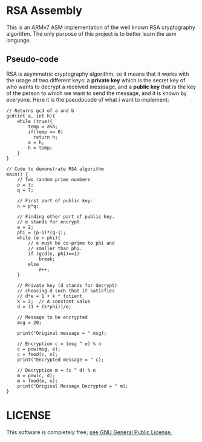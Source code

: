 # RSA Assembly
This is an ARMv7 ASM implementation of the well known RSA cryptography algorithm. The only purpose of this project is to better learn the asm language.

## Pseudo-code
RSA is asymmetric cryptography algorithm, so it means that it works with the usage of two different keys: a <b>private key</b> which is the secret key of who wants to decrypt a received messsage, and a <b>public key</b> that is the key of the person to which we want to send the message, and it is known by everyone. Here it is the pseudocode of what i want to implement:

```
// Returns gcd of a and b 
gcd(int a, int h){ 
    while (true){ 
        temp = a%h; 
        if(temp == 0) 
          return h; 
        a = h; 
        h = temp; 
    } 
} 
  
// Code to demonstrate RSA algorithm 
main() { 
    // Two random prime numbers 
    p = 3; 
    q = 7; 
  
    // First part of public key: 
    n = p*q; 
  
    // Finding other part of public key. 
    // e stands for encrypt 
    e = 2; 
    phi = (p-1)*(q-1); 
    while (e < phi){ 
        // e must be co-prime to phi and 
        // smaller than phi. 
        if (gcd(e, phi)==1) 
            break; 
        else
            e++; 
    } 
  
    // Private key (d stands for decrypt) 
    // choosing d such that it satisfies 
    // d*e = 1 + k * totient 
    k = 2;  // A constant value 
    d = (1 + (k*phi))/e; 
  
    // Message to be encrypted 
    msg = 20; 
  
    print("Original message = " msg); 
  
    // Encryption c = (msg ^ e) % n 
    c = pow(msg, e); 
    c = fmod(c, n); 
    print("Encrypted message = " c); 
  
    // Decryption m = (c ^ d) % n 
    m = pow(c, d); 
    m = fmod(m, n); 
    print("Original Message Decrypted = " m); 
} 
```

# LICENSE

This software is completely free; <a href="LICENSE" alt="LICENSE" >see GNU General Public License.</a>
